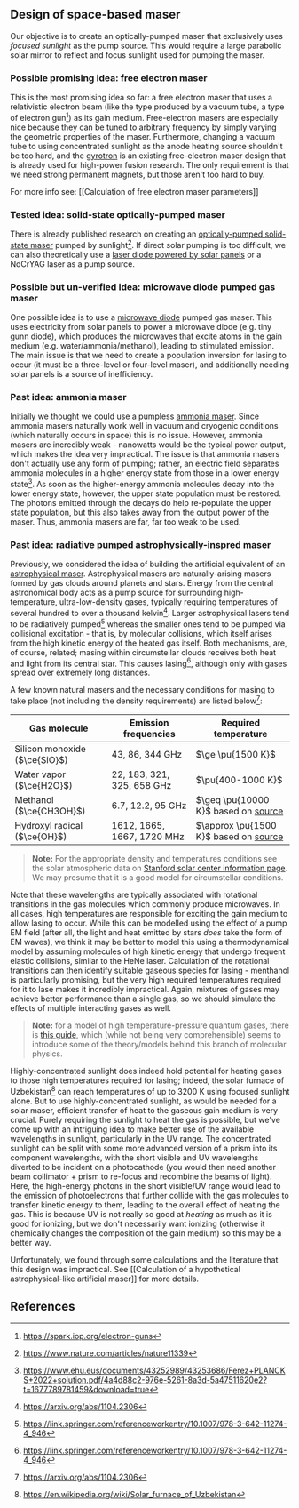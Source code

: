 ## Design of space-based maser

Our objective is to create an optically-pumped maser that exclusively uses _focused sunlight_ as the pump source. This would require a large parabolic solar mirror to reflect and focus sunlight used for pumping the maser.

### Possible promising idea: free electron maser

This is the most promising idea so far: a free electron maser that uses a relativistic electron beam (like the type produced by a vacuum tube, a type of electron gun[^6]) as its gain medium. Free-electron masers are especially nice because they can be tuned to arbitrary frequency by simply varying the geometric properties of the maser. Furthermore, changing a vacuum tube to using concentrated sunlight as the anode heating source shouldn't be too hard, and the [gyrotron](https://en.wikipedia.org/wiki/Gyrotron) is an existing free-electron maser design that is already used for high-power fusion research. The only requirement is that we need strong permanent magnets, but those aren't too hard to buy.

For more info see: [[Calculation of free electron maser parameters]]

### Tested idea: solid-state optically-pumped maser

There is already published research on creating an [optically-pumped solid-state maser](https://www.nature.com/articles/nature25970#Sec2) pumped by sunlight[^5]. If direct solar pumping is too difficult, we can also theoretically use a [laser diode powered by solar panels](https://www.jstage.jst.go.jp/article/lsj1973/23/3/23_3_244/_article/-char/en) or a NdCrYAG laser as a pump source.

### Possible but un-verified idea: microwave diode pumped gas maser

One possible idea is to use a [microwave diode](https://www.ebay.com/itm/203511955893) pumped gas maser. This uses electricity from solar panels to power a microwave diode (e.g. tiny gunn diode), which produces the microwaves that excite atoms in the gain medium (e.g. water/ammonia/methanol), leading to stimulated emission. The main issue is that we need to create a population inversion for lasing to occur (it must be a three-level or four-level maser), and additionally needing solar panels is a source of inefficiency.

### Past idea: ammonia maser

Initially we thought we could use a pumpless [ammonia maser](https://bingweb.binghamton.edu/~suzuki/QuantumMechanicsFiles/7-3_Maser_physics.pdf). Since ammonia masers naturally work well in vacuum and cryogenic conditions (which naturally occurs in space) this is no issue. However, ammonia masers are incredibly weak - nanowatts would be the typical power output, which makes the idea very impractical. The issue is that ammonia masers don't actually use any form of pumping; rather, an electric field separates ammonia molecules in a higher energy state from those in a lower energy state[^4]. As soon as the higher-energy ammonia molecules decay into the lower energy state, however, the upper state population must be restored. The photons emitted through the decays do help re-populate the upper state population, but this also takes away from the output power of the maser. Thus, ammonia masers are far, far too weak to be used.

### Past idea: radiative pumped astrophysically-inspred maser

Previously, we considered the idea of building the artificial equivalent of an [astrophysical maser](https://en.wikipedia.org/wiki/Astrophysical_maser). Astrophysical masers are naturally-arising masers formed by gas clouds around planets and stars. Energy from the central astronomical body acts as a pump source for surrounding high-temperature, ultra-low-density gases, typically requiring temperatures of several hundred to over a thousand kelvin[^1]. Larger astrophysical lasers tend to be radiatively pumped[^3] whereas the smaller ones tend to be pumped via collisional excitation - that is, by molecular collisions, which itself arises from the high kinetic energy of the heated gas itself. Both mechanisms, are, of course, related; masing within circumstellar clouds receives both heat and light from its central star. This causes lasing[^3], although only with gases spread over extremely long distances.

A few known natural masers and the necessary conditions for masing to take place (not including the density requirements) are listed below[^1]:

| Gas molecule                  | Emission frequencies       | Required temperature                                                                      |
| ----------------------------- | -------------------------- | ----------------------------------------------------------------------------------------- |
| Silicon monoxide ($\ce{SiO}$) | 43, 86, 344 GHz            | $\ge \pu{1500 K}$                                                                         |
| Water vapor ($\ce{H2O}$)      | 22, 183, 321, 325, 658 GHz | $\pu{400-1000 K}$                                                                         |
| Methanol ($\ce{CH3OH}$)       | 6.7, 12.2, 95 GHz          | $\geq \pu{10000 K}$ based on [source](https://en.wikipedia.org/wiki/H_II_region)          |
| Hydroxyl radical ($\ce{OH}$)  | 1612, 1665, 1667, 1720 MHz | $\approx \pu{1500 K}$ based on [source](https://www.pnas.org/doi/10.1073/pnas.0602277103) |

> **Note:** For the appropriate density and temperatures conditions see the solar atmospheric data on [Stanford solar center information page](https://solar-center.stanford.edu/vitalstats.html). We may presume that it is a good model for circumstellar conditions.

Note that these wavelengths are typically associated with rotational transitions in the gas molecules which commonly produce microwaves. In all cases, high temperatures are responsible for exciting the gain medium to allow lasing to occur. While this can be modelled using the effect of a pump EM field (after all, the light and heat emitted by stars *does* take the form of EM waves), we think it may be better to model this using a thermodynamical model by assuming molecules of high kinetic energy that undergo frequent elastic collisions, similar to the HeNe laser. Calculation of the rotational transitions can then identify suitable gaseous species for lasing - menthanol is particularly promising, but the very high required temperatures required for it to lase makes it incredibly impractical. Again, mixtures of gases may achieve better performance than a single gas, so we should simulate the effects of multiple interacting gases as well.

> **Note:** for a model of high temperature-pressure quantum gases, there is [this guide](http://helper.ipam.ucla.edu/publications/pltut/pltut_10436.pdf), which (while not being very comprehensible) seems to introduce some of the theory/models behind this branch of molecular physics.

Highly-concentrated sunlight does indeed hold potential for heating gases to those high temperatures required for lasing; indeed, the solar furnace of Uzbekistan[^2] can reach temperatures of up to 3200 K using focused sunlight alone. But to use highly-concentrated sunlight, as would be needed for a solar maser, efficient transfer of heat to the gaseous gain medium is very crucial. Purely requiring the sunlight to heat the gas is possible, but we've come up with an intriguing idea to make better use of the available wavelengths in sunlight, particularly in the UV range. The concentrated sunlight can be split with some more advanced version of a prism into its component wavelengths, with the short visible and UV wavelengths diverted to be incident on a photocathode (you would then need another beam collimator + prism to re-focus and recombine the beams of light). Here, the high-energy photons in the short visible/UV range would lead to the emission of photoelectrons that further collide with the gas molecules to transfer kinetic energy to them, leading to the overall effect of heating the gas. This is because UV is not really so good at _heating_ as much as it is good for ionizing, but we don't necessarily want ionizing (otherwise it chemically changes the composition of the gain medium) so this may be a better way.

Unfortunately, we found through some calculations and the literature that this design was impractical. See [[Calculation of a hypothetical astrophysical-like artificial maser]] for more details.

## References

[^1]: https://arxiv.org/abs/1104.2306
[^2]: https://en.wikipedia.org/wiki/Solar_furnace_of_Uzbekistan
[^3]: https://link.springer.com/referenceworkentry/10.1007/978-3-642-11274-4_946
[^4]: https://www.ehu.eus/documents/43252989/43253686/Ferez+PLANCKS+2022+solution.pdf/4a4d88c2-976e-5261-8a3d-5a47511620e2?t=1677789781459&download=true
[^5]: https://www.nature.com/articles/nature11339
[^6]: https://spark.iop.org/electron-guns
